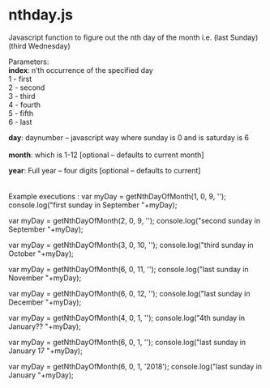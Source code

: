# nthday.js
Javascript function to figure out the nth day of the month i.e. (last Sunday)  (third Wednesday)

Parameters:<br/>
<b>index</b>: n’th occurrence of the specified day<br/>
  1 - first <br/>
  2 - second <br/>
  3 - third <br/>
  4 - fourth <br/>
  5 - fifth <br/>
  6 - last <br/>
	
<b>day</b>: daynumber – javascript way where sunday is 0 and is saturday is 6 <br/>
 <br/>
<b>month</b>: which is 1-12 [optional – defaults to current month] <br/>

<b>year</b>: Full year – four digits [optional – defaults to current] <br/>
 <br/> <br/>
Example executions :
var myDay = getNthDayOfMonth(1, 0, 9, '');
console.log("first sunday in September "+myDay);

var myDay = getNthDayOfMonth(2, 0, 9, '');
console.log("second sunday in September "+myDay);

var myDay = getNthDayOfMonth(3, 0, 10, '');
console.log("third sunday in October "+myDay);

var myDay = getNthDayOfMonth(6, 0, 11, '');
console.log("last sunday in November "+myDay);

var myDay = getNthDayOfMonth(6, 0, 12, '');
console.log("last sunday in December "+myDay);

var myDay = getNthDayOfMonth(4, 0, 1, '');
console.log("4th sunday in January?? "+myDay);

var myDay = getNthDayOfMonth(6, 0, 1, '');
console.log("last sunday in January 17 "+myDay);

var myDay = getNthDayOfMonth(6, 0, 1, '2018');
console.log("last sunday in January "+myDay);

